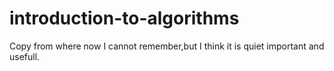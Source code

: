 introduction-to-algorithms
==========================

Copy from where now I cannot remember,but I think it is quiet important and usefull.
